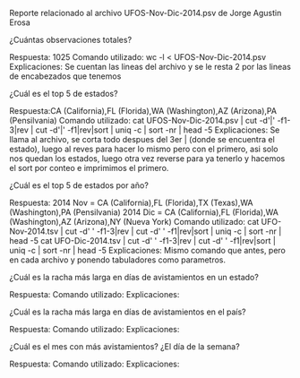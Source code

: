 Reporte relacionado al archivo UFOS-Nov-Dic-2014.psv de Jorge Agustin Erosa


¿Cuántas observaciones totales?

Respuesta: 1025
Comando utilizado: wc -l < UFOS-Nov-Dic-2014.psv
Explicaciones: Se cuentan las lineas del archivo y se le resta 2 por las lineas de encabezados que tenemos

¿Cuál es el top 5 de estados?

Respuesta:CA (California),FL (Florida),WA (Washington),AZ (Arizona),PA (Pensilvania)
Comando utilizado: cat UFOS-Nov-Dic-2014.psv | cut -d'|' -f1-3|rev | cut -d'|' -f1|rev|sort | uniq -c | sort -nr | head  -5
Explicaciones: Se llama al archivo, se corta todo despues del 3er | (donde se encuentra  el estado), luego al reves para hacer lo mismo pero con el primero, asi solo nos quedan los estados, luego otra vez reverse para ya tenerlo y hacemos el sort por conteo e imprimimos el primero.

¿Cuál es el top 5 de estados por año?

Respuesta: 2014 Nov = CA (California),FL (Florida),TX (Texas),WA (Washington),PA (Pensilvania)
           2014 Dic = CA (California),FL (Florida),WA (Washington),AZ (Arizona),NY (Nueva York)
Comando utilizado: cat UFO-Nov-2014.tsv | cut -d'      ' -f1-3|rev | cut -d'   ' -f1|rev|sort | uniq -c | sort -nr | head  -5
                   cat UFO-Dic-2014.tsv | cut -d'      ' -f1-3|rev | cut -d'   ' -f1|rev|sort | uniq -c | sort -nr | head  -5
Explicaciones: Mismo comando que antes, pero en cada archivo y ponendo tabuladores como parametros.

¿Cuál es la racha más larga en días de avistamientos en un estado?

Respuesta: 
Comando utilizado: 
Explicaciones: 

¿Cuál es la racha más larga en días de avistamientos en el país?

Respuesta: 
Comando utilizado: 
Explicaciones: 

¿Cuál es el mes con más avistamientos? ¿El día de la semana?

Respuesta: 
Comando utilizado: 
Explicaciones: 

